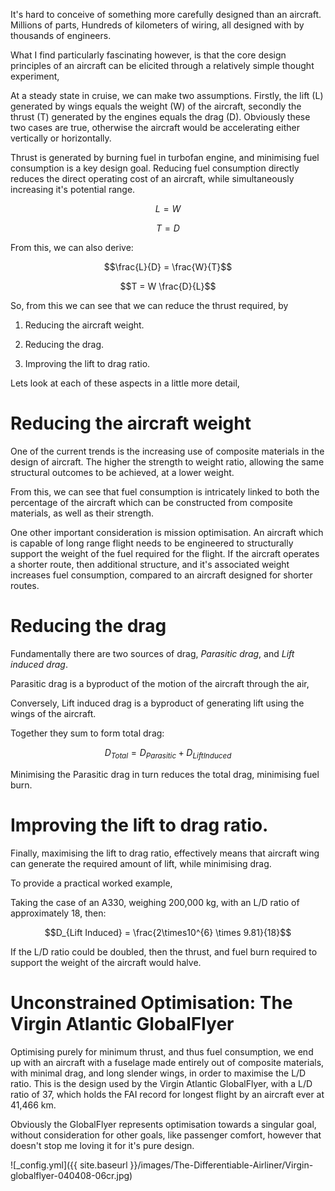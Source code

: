 It's hard to conceive of something more carefully designed than an aircraft. Millions of parts, Hundreds of kilometers of wiring, all designed with by thousands of engineers. 

What I find particularly fascinating however, is that the core design principles of an aircraft can be elicited through a relatively simple thought experiment,


At a steady state in cruise, we can make two assumptions. Firstly, the lift (L) generated by wings equals the weight (W) of the aircraft, secondly the thrust (T) generated by the engines equals the drag (D). Obviously these two cases are true, otherwise the aircraft would be accelerating either vertically or horizontally.

Thrust is generated by burning fuel in turbofan engine, and minimising fuel consumption is a key design goal. Reducing fuel consumption directly reduces the direct operating cost of an aircraft, while simultaneously increasing it's potential range. 


$$L=W$$

$$T=D$$


From this, we can also derive:

$$\frac{L}{D} = \frac{W}{T}$$


$$T = W \frac{D}{L}$$


So, from this we can see that we can reduce the thrust required, by 

1. Reducing the aircraft weight.

2. Reducing the drag.

3. Improving the lift to drag ratio.


Lets look at each of these aspects in a little more detail,

Reducing the aircraft weight
===============

One of the current trends is the increasing use of composite materials in the design of aircraft. The higher the strength to weight ratio, allowing the same structural outcomes to be achieved, at a lower weight. 

From this, we can see that fuel consumption is intricately linked to both the percentage of the aircraft which can be constructed from composite materials, as well as their strength. 

One other important consideration is mission optimisation. An aircraft which is capable of long range flight needs to be engineered to structurally support the weight of the fuel required for the flight. If the aircraft operates a shorter route, then additional structure, and it's associated weight increases fuel consumption, compared to an aircraft designed for shorter routes.



Reducing the drag
===============
Fundamentally there are two sources of drag, *Parasitic  drag*, and *Lift induced drag*. 

Parasitic drag is a byproduct of the motion of the aircraft through the air,

Conversely, Lift induced drag is a byproduct of generating lift using the wings of the aircraft.

Together they sum to form total drag:

$$D_{Total} = D_{Parasitic } + D_{Lift Induced}$$

Minimising the Parasitic drag in turn reduces the total drag, minimising fuel burn.


Improving the lift to drag ratio.
===============
Finally, maximising the lift to drag ratio, effectively means that aircraft wing can generate the required amount of lift, while minimising drag. 

To provide a practical worked example, 

Taking the case of an A330, weighing 200,000 kg, with an  L/D ratio of approximately 18,  then:

$$D_{Lift Induced}  = \frac{2\times10^{6}  \times 9.81}{18}$$


If the L/D ratio could be doubled, then the thrust, and fuel burn required to support the weight of the aircraft would halve.


Unconstrained Optimisation: The Virgin Atlantic GlobalFlyer
===============

Optimising purely for minimum thrust, and thus fuel consumption, we end up with an aircraft with a fuselage made entirely out of composite materials, with minimal drag, and long slender wings, in order to maximise the L/D ratio. This is the design used by the Virgin Atlantic GlobalFlyer, with a L/D ratio of 37,  which holds the FAI record for longest flight by an aircraft ever at 41,466 km.


Obviously the GlobalFlyer represents optimisation towards a singular goal, without consideration for other goals, like passenger comfort, however that doesn't stop me loving it for it's pure design.


![_config.yml]({{ site.baseurl }}/images/The-Differentiable-Airliner/Virgin-globalflyer-040408-06cr.jpg)